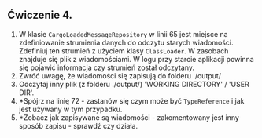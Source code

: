 ## Ćwiczenie 4.

1. W klasie `CargoLoadedMessageRepository` w linii 65 jest miejsce na zdefiniowanie strumienia
   danych do odczytu starych wiadomości. Zdefiniuj ten strumień z użyciem klasy `ClassLoader`.
   W zasobach znajduje się plik z wiadomościami.
   W logu przy starcie aplikacji powinna się pojawić informacja czy strumień został odczytany.
2. Zwróć uwagę, że wiadomości się zapisują do folderu ./output/
3. Odczytaj inny plik (z folderu ./output/) 'WORKING DIRECTORY' / 'USER DIR'.
4. *Spójrz na linię 72 - zastanów się czym może być `TypeReference` i jak jest używany w tym przypadku.
5. *Zobacz jak zapisywane są wiadomości - zakomentowany jest inny sposób zapisu - sprawdź czy działa.

